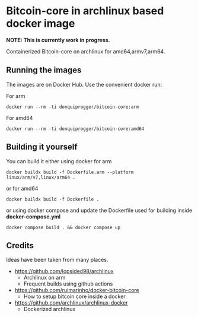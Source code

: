 # Bitcoin-core in archlinux based docker image
  
<b>NOTE: This is currently work in progress.</b>  
  
Containerized Bitcoin-core on archlinux for amd64,armv7,arm64.

## Running the images

The images are on Docker Hub. Use the convenient docker run:

For arm
```
docker run --rm -ti donquiprogger/bitcoin-core:arm
```

For amd64
```
docker run --rm -ti donquiprogger/bitcoin-core:amd64
```

## Building it yourself

You can build it either using docker for arm
```
docker buildx build -f Dockerfile.arm --platform linux/arm/v7,linux/arm64 .
```

or for amd64
```
docker buildx build -f Dockerfile .
```

or using docker compose and update the Dockerfile used for building inside <b>docker-compose.yml</b>
```
docker compose build . && docker compose up
```

## Credits
Ideas have been taken from many places.


* https://github.com/lopsided98/archlinux  
    - Archlinux on arm  
    - Frequent builds using github actions
* https://github.com/ruimarinho/docker-bitcoin-core   
    - How to setup bitcoin core inside a docker
* https://github.com/archlinux/archlinux-docker
    - Dockerized archlinux